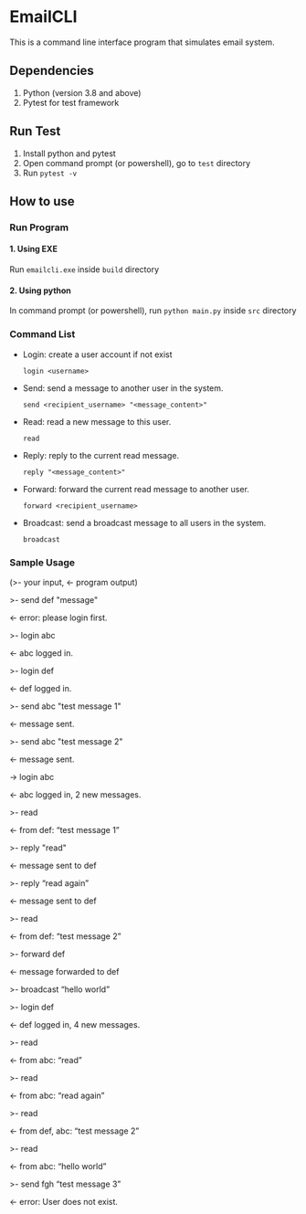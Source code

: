 # EmailCLI

This is a command line interface program that simulates email system.

## Dependencies
1. Python (version 3.8 and above)
2. Pytest for test framework

## Run Test
1. Install python and pytest
2. Open command prompt (or powershell), go to ```test``` directory
3. Run ```pytest -v```

## How to use
### Run Program
#### 1. Using EXE
Run ```emailcli.exe``` inside ```build``` directory

#### 2. Using python
In command prompt (or powershell), run ```python main.py``` inside ```src``` directory

### Command List
* Login: create a user account if not exist

    ```login <username>```

* Send: send a message to another user in the system.

    ```send <recipient_username> "<message_content>"```

* Read: read a new message to this user.

    ```read```

* Reply: reply to the current read message.

    ```reply "<message_content>"```

* Forward: forward the current read message to another user.

    ```forward <recipient_username>```

* Broadcast: send a broadcast message to all users in the system.

    ```broadcast```



### Sample Usage
(>- your input, <- program output)

\>- send def "message"

<- error: please login first.

\>- login abc

<- abc logged in.

\>- login def


<- def logged in.

\>- send abc "test message 1"

<- message sent.

\>- send abc "test message 2"

<- message sent.

-> login abc

\<- abc logged in, 2 new messages.

\>- read

<- from def: “test message 1”

\>- reply "read"

<- message sent to def

\>- reply “read again”

<- message sent to def

\>- read

<- from def: “test message 2”

\>- forward def

<- message forwarded to def

\>- broadcast “hello world”

\>- login def

<- def logged in, 4 new messages.

\>- read

<- from abc: “read”

\>- read

<- from abc: “read again”

\>- read

<- from def, abc: “test message 2”

\>- read

<- from abc: “hello world”

\>- send fgh “test message 3”

<- error: User does not exist.
